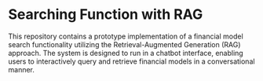 # Searching Function with RAG

This repository contains a prototype implementation of a financial model search functionality utilizing the Retrieval-Augmented Generation (RAG) approach. The system is designed to run in a chatbot interface, enabling users to interactively query and retrieve financial models in a conversational manner.